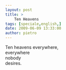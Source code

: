 ```yaml
---
layout: post
title: >
    Ten Heavens
tags: [speciale,english,]
date: 2009-06-09 13:33:00
author: pietro
---
```

Ten heavens everywhere,<br/>everywhere<br/>nobody<br/>desires.
